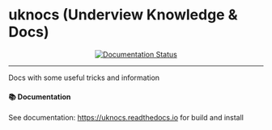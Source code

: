 # uknocs (Underview Knowledge & Docs)

<p align="center">
    <a href="http://uknocs.readthedocs.io/en/latest/?badge=latest">
        <img src="https://readthedocs.org/projects/uknocs/badge/?version=latest" alt="Documentation Status">
    </a>
</p>

---

Docs with some useful tricks and information

#### 📚 Documentation

See documentation: https://uknocs.readthedocs.io for build and install
